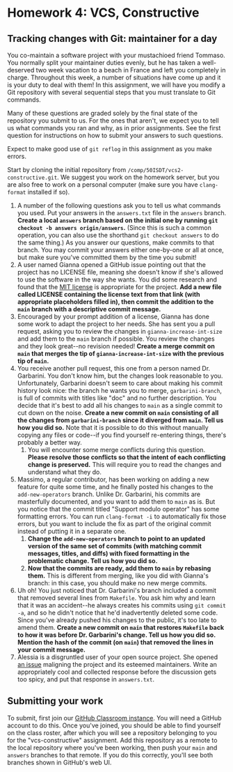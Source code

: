 ---
---
# Homework 4: VCS, Constructive

## Tracking changes with Git: maintainer for a day

You co-maintain a software project with your mustachioed friend Tommaso. You
normally split your maintainer duties evenly, but he has taken a well-deserved
two week vacation to a beach in France and left you completely in charge.
Throughout this week, a number of situations have come up and it is your duty
to deal with them! In this assignment, we will have you modify a Git repository
with several sequential steps that you must translate to Git commands.

Many of these questions are graded solely by the final state of the repository
you submit to us. For the ones that aren't, we expect you to tell us what
commands you ran and why, as in prior assignments. See the first question for
instructions on how to submit your answers to such questions.

Expect to make good use of `git reflog` in this assignment as you make errors.

Start by cloning the initial repository from
`/comp/50ISDT/vcs2-constructive.git`. We suggest you work on the homework
server, but you are also free to work on a personal computer (make sure you
have `clang-format` installed if so).

1. A number of the following questions ask you to tell us what commands you
   used. Put your answers in the `answers.txt` file in the `answers` branch.
   **Create a local `answers` branch based on the initial one by running `git
   checkout -b answers origin/answers`.** (Since this is such a common
   operation, you can also use the shorthand `git checkout answers` to do the
   same thing.) As you answer our questions, make commits to that branch. You
   may commit your answers either one-by-one or all at once, but make sure
   you've committed them by the time you submit!
1. A user named Gianna opened a GitHub issue pointing out that the project has
   no LICENSE file, meaning she doesn't know if she's allowed to use the
   software in the way she wants. You did some research and found that the [MIT
   license](https://choosealicense.com/licenses/mit/) is appropriate for the
   project. **Add a new file called LICENSE containing the license text from
   that link (with appropriate placeholders filled in), then commit the
   addition to the `main` branch with a descriptive commit message.**
1. Encouraged by your prompt addition of a license, Gianna has done some work
   to adapt the project to her needs. She has sent you a pull request, asking
   you to review the changes in `gianna-increase-int-size` and add them to the
   `main` branch if possible. You review the changes and they look great--no
   revision needed! **Create a merge commit on `main` that merges the tip of
   `gianna-increase-int-size` with the previous tip of `main`.**
1. You receive another pull request, this one from a person named Dr.
   Garbarini. You don't know him, but the changes look reasonable to you.
   Unfortunately, Garbarini doesn't seem to care about making his commit
   history look nice: the branch he wants you to merge, `garbarini-branch`, is
   full of commits with titles like "doc" and no further description. You
   decide that it's best to add all his changes to `main` as a single commit to
   cut down on the noise. **Create a new commit on `main` consisting of all the
   changes from `garbarini-branch` since it diverged from `main`. Tell us how
   you did so.** Note that it is possible to do this without manually copying
   any files or code--if you find yourself re-entering things, there's probably
   a better way.
   1. You will encounter some merge conflicts during this question. **Please
      resolve those conflicts so that the intent of each conflicting change is
      preserved.** This will require you to read the changes and understand
      what they do.
1. Massimo, a regular contributor, has been working on adding a new feature for
   quite some time, and he finally posted his changes to the
   `add-new-operators` branch. Unlike Dr.  Garbarini, his commits are
   masterfully documented, and you want to add them to `main` as is. But you
   notice that the commit titled "Support modulo operator" has some formatting
   errors. You can run `clang-format -i` to automatically fix those errors, but
   you want to include the fix as part of the original commit instead of
   putting it in a separate one.
   1. **Change the `add-new-operators` branch to point to an updated version of
      the same set of commits (with matching commit messages, titles, and
      diffs) with fixed formatting in the problematic change. Tell us how you
      did so.**
   1. **Now that the commits are ready, add them to `main` by rebasing them.**
      This is different from merging, like you did with Gianna's branch: in
      this case, you should make no new merge commits.
1. Uh oh! You just noticed that Dr. Garbarini's branch included a commit that
   removed several lines from `Makefile`. You ask him why and learn that it was
   an accident--he always creates his commits using `git commit -a`, and so he
   didn't notice that he'd inadvertently deleted some code. Since you've
   already pushed his changes to the public, it's too late to amend them.
   **Create a new commit on `main` that restores `Makefile` back to how it was
   before Dr. Garbarini's change. Tell us how you did so. Mention the hash of
   the commit (on `main`) that removed the lines in your commit message.**
1. Alessia is a disgruntled user of your open source project. She opened
   [an issue](04-vcs-constructive-issue.txt) maligning the project and its
   esteemed maintainers. Write an appropriately cool and collected response
   before the discussion gets too spicy, and put that response in
   `answers.txt`.

## Submitting your work

To submit, first join our [GitHub Classroom
instance](https://classroom.github.com/a/GJz9jQnu). You will need a GitHub
account to do this. Once you've joined, you should be able to find yourself on
the class roster, after which you will see a repository belonging to you for
the "vcs-constructive" assignment. Add this repository as a remote to the local
repository where you've been working, then push your `main` and `answers`
branches to that remote. If you do this correctly, you'll see both branches
shown in GitHub's web UI.
